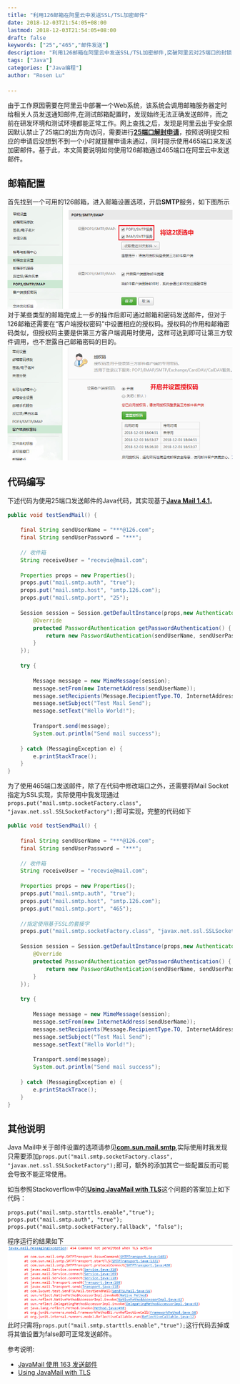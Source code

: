 ```yaml
---
title: "利用126邮箱在阿里云中发送SSL/TSL加密邮件"
date: 2018-12-03T21:54:05+08:00
lastmod: 2018-12-03T21:54:05+08:00
draft: false
keywords: ["25","465","邮件发送"]
description: "利用126邮箱在阿里云中发送SSL/TSL加密邮件,突破阿里云对25端口的封锁"
tags: ["Java"]
categories: ["Java编程"]
author: "Rosen Lu"

---
```




由于工作原因需要在阿里云中部署一个Web系统，该系统会调用邮箱服务器定时给相关人员发送通知邮件,在测试邮箱配置时，发现始终无法正确发送邮件，而之前在研发环境和测试环境都能正常工作。网上查找之后，发现是阿里云出于安全原因默认禁止了25端口的出方向访问，需要进行[**25端口解封申请**](https://help.aliyun.com/knowledge_detail/56130.html?spm=5176.10695662.1996646101.searchclickresult.51d3cd65xV8EFf "25端口解封申请")，按照说明提交相应的申请后没想到不到一个小时就提醒申请未通过，同时提示使用465端口来发送加密邮件。基于此，本文简要说明如何使用126邮箱通过465端口在阿里云中发送邮件。

<!--more-->

## 邮箱配置
首先找到一个可用的126邮箱，进入邮箱设置选项，开启**SMTP**服务，如下图所示  
![开启SMTP服务](/blog_img/send-ssl-mail-with-126-in-aliyun/open_smtp_config.png "开启SMTP服务")
对于某些类型的邮箱完成上一步的操作后即可通过邮箱和密码发送邮件，但对于126邮箱还需要在“客户端授权密码”中设置相应的授权码。授权码的作用和邮箱密码类似，但授权码主要是供第三方客户端调用时使用，这样可达到即可让第三方软件调用，也不泄露自己邮箱密码的目的。  
![设置授权码](/blog_img/send-ssl-mail-with-126-in-aliyun/set_auth_code.png "设置授权码")

## 代码编写
下述代码为使用25端口发送邮件的Java代码，其实现基于[**Java Mail 1.4.1**](https://www.oracle.com/technetwork/java/javamail/index.html)。
```java
public void testSendMail() {
	
	final String sendUserName = "***@126.com";
	final String sendUserPassword = "***";

	// 收件箱
	String receiveUser = "recevie@mail.com";

	Properties props = new Properties();
	props.put("mail.smtp.auth", "true");
	props.put("mail.smtp.host", "smtp.126.com");
	props.put("mail.smtp.port", "25");

	Session session = Session.getDefaultInstance(props,new Authenticator() {
		@Override
		protected PasswordAuthentication getPasswordAuthentication() {
			return new PasswordAuthentication(sendUserName, sendUserPassword);
		}
	});

	try {

		Message message = new MimeMessage(session);
		message.setFrom(new InternetAddress(sendUserName));
		message.setRecipients(Message.RecipientType.TO, InternetAddress.parse(receiveUser));
		message.setSubject("Test Mail Send");
		message.setText("Hello World!");

		Transport.send(message);
		System.out.println("Send mail success");

	} catch (MessagingException e) {
		e.printStackTrace();
	}
}
```
为了使用465端口发送邮件，除了在代码中修改端口之外，还需要将Mail Socket指定为SSL实现，实际使用中我发现通过`props.put("mail.smtp.socketFactory.class", "javax.net.ssl.SSLSocketFactory");`即可实现，完整的代码如下  
```java
public void testSendMail() {
	
	final String sendUserName = "***@126.com";
	final String sendUserPassword = "***";

	// 收件箱
	String receiveUser = "recevie@mail.com";

	Properties props = new Properties();
	props.put("mail.smtp.auth", "true");
	props.put("mail.smtp.host", "smtp.126.com");
	props.put("mail.smtp.port", "465");
    
	//指定使用基于SSL的套接字
	props.put("mail.smtp.socketFactory.class", "javax.net.ssl.SSLSocketFactory");

	Session session = Session.getDefaultInstance(props,new Authenticator() {
		@Override
		protected PasswordAuthentication getPasswordAuthentication() {
			return new PasswordAuthentication(sendUserName, sendUserPassword);
		}
	});

	try {

		Message message = new MimeMessage(session);
		message.setFrom(new InternetAddress(sendUserName));
		message.setRecipients(Message.RecipientType.TO, InternetAddress.parse(receiveUser));
		message.setSubject("Test Mail Send");
		message.setText("Hello World!");

		Transport.send(message);
		System.out.println("Send mail success");

	} catch (MessagingException e) {
		e.printStackTrace();
	}
}
```

## 其他说明
Java Mail中关于邮件设置的选项请参见[**com.sun.mail.smtp**](https://javaee.github.io/javamail/docs/api/com/sun/mail/smtp/package-summary.html),实际使用时我发现只需要添加`props.put("mail.smtp.socketFactory.class", "javax.net.ssl.SSLSocketFactory");`即可，额外的添加其它一些配置反而可能会导致不能正常使用。

如当参照Stackoverflow中的[**Using JavaMail with TLS**](https://stackoverflow.com/questions/411331/using-javamail-with-tls)这个问题的答案加上如下代码：
```
props.put("mail.smtp.starttls.enable","true");
props.put("mail.smtp.auth", "true");
props.put("mail.smtp.socketFactory.fallback", "false");
```
程序运行的结果如下    
![邮件发送异常](/blog_img/send-ssl-mail-with-126-in-aliyun/mail_send_error_1.png "邮件发送异常")  
此时只需将`props.put("mail.smtp.starttls.enable","true");`这行代码去掉或将其值设置为false即可正常发送邮件。

参考说明:

* [JavaMail 使用 163 发送邮件](https://88250.b3log.org/javamail-smtp-163)  
* [Using JavaMail with TLS](https://stackoverflow.com/questions/411331/using-javamail-with-tls)  